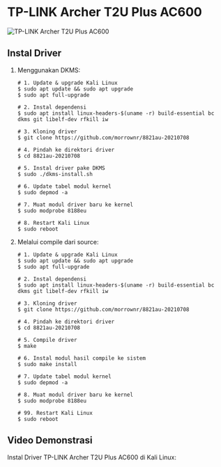 # TP-LINK Archer T2U Plus AC600

![TP-LINK Archer T2U Plus AC600]()

## Instal Driver

1. Menggunakan DKMS:

   ```
   # 1. Update & upgrade Kali Linux
   $ sudo apt update && sudo apt upgrade
   $ sudo apt full-upgrade

   # 2. Instal dependensi
   $ sudo apt install linux-headers-$(uname -r) build-essential bc dkms git libelf-dev rfkill iw

   # 3. Kloning driver
   $ git clone https://github.com/morrownr/8821au-20210708

   # 4. Pindah ke direktori driver
   $ cd 8821au-20210708
   
   # 5. Instal driver pake DKMS
   $ sudo ./dkms-install.sh

   # 6. Update tabel modul kernel
   $ sudo depmod -a

   # 7. Muat modul driver baru ke kernel
   $ sudo modprobe 8188eu

   # 8. Restart Kali Linux
   $ sudo reboot
   ```
2. Melalui compile dari source:

   ```
   # 1. Update & upgrade Kali Linux
   $ sudo apt update && sudo apt upgrade
   $ sudo apt full-upgrade

   # 2. Instal dependensi
   $ sudo apt install linux-headers-$(uname -r) build-essential bc dkms git libelf-dev rfkill iw

   # 3. Kloning driver
   $ git clone https://github.com/morrownr/8821au-20210708

   # 4. Pindah ke direktori driver
   $ cd 8821au-20210708

   # 5. Compile driver
   $ make

   # 6. Instal modul hasil compile ke sistem
   $ sudo make install

   # 7. Update tabel modul kernel
   $ sudo depmod -a

   # 8. Muat modul driver baru ke kernel
   $ sudo modprobe 8188eu

   # 99. Restart Kali Linux
   $ sudo reboot
   ```

## Video Demonstrasi

Instal Driver TP-LINK Archer T2U Plus AC600 di Kali Linux:
 
